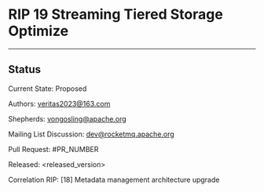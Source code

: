 # RIP 19 Streaming Tiered Storage Optimize
---
## Status
Current State: Proposed 

Authors: veritas2023@163.com 

Shepherds: vongosling@apache.org

Mailing List Discussion: dev@rocketmq.apache.org

Pull Request: #PR_NUMBER

Released: <released_version>   

Correlation RIP: [18] Metadata management architecture upgrade